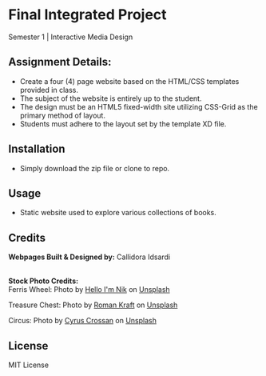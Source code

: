 # Final Integrated Project 
Semester 1 | Interactive Media Design 

## Assignment Details:

- Create a four (4) page website based on the HTML/CSS templates provided in class. 
- The subject of the website is entirely up to the student. 
- The design must be an HTML5 fixed-width site utilizing CSS-Grid as the primary method of layout. 
- Students must adhere to the layout set by the template XD file.

## Installation
- Simply download the zip file or clone to repo. 

## Usage
- Static website used to explore various collections of books. 

## Credits

__Webpages Built & Designed by:__ Callidora Idsardi 
<br>
<br>

__Stock Photo Credits:__
<br>
Ferris Wheel: Photo by <a href="https://unsplash.com/@helloimnik?utm_source=unsplash&utm_medium=referral&utm_content=creditCopyText">Hello I'm Nik</a> on <a href="https://unsplash.com/s/photos/ferris-wheel?utm_source=unsplash&utm_medium=referral&utm_content=creditCopyText">Unsplash</a>

Treasure Chest: Photo by <a href="https://unsplash.com/@iamromankraft?utm_source=unsplash&utm_medium=referral&utm_content=creditCopyText">Roman Kraft</a> on <a href="https://unsplash.com/s/photos/treasure-chest?utm_source=unsplash&utm_medium=referral&utm_content=creditCopyText">Unsplash</a>

Circus: Photo by <a href="https://unsplash.com/@cys_escapes?utm_source=unsplash&utm_medium=referral&utm_content=creditCopyText">Cyrus Crossan</a> on <a href="https://unsplash.com/s/photos/circus?utm_source=unsplash&utm_medium=referral&utm_content=creditCopyText">Unsplash</a>
  
## License
MIT License 
